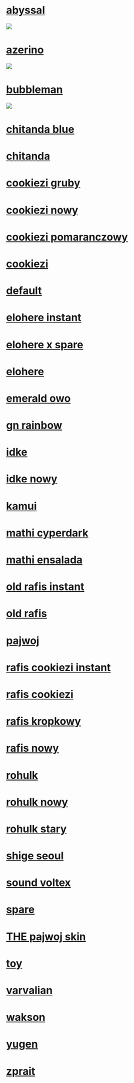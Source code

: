 # [abyssal](https://pajwojskin.s-ul.eu/MFOtsBUy)
![](https://osu.ppy.sh/ss/14036926/3709)

# [azerino](https://pajwojskin.s-ul.eu/RvyYiGc8)
![](https://osu.ppy.sh/ss/14036931/9acf)

# [bubbleman](https://pajwojskin.s-ul.eu/Z2fNjBjs)
![](https://osu.ppy.sh/ss/14036929/0cbf)

# [chitanda blue](https://pajwojskin.s-ul.eu/sRM10z5U)

# [chitanda](https://pajwojskin.s-ul.eu/hw2OpCfs)

# [cookiezi gruby](https://pajwojskin.s-ul.eu/eOjnhBHb)

# [cookiezi nowy](https://pajwojskin.s-ul.eu/Vva2S5RD)

# [cookiezi pomaranczowy](https://pajwojskin.s-ul.eu/X8LJMJHo)

# [cookiezi](https://pajwojskin.s-ul.eu/D8vCKr4p)

# [default](https://pajwojskin.s-ul.eu/KZYnGLgO)

# [elohere instant](https://pajwojskin.s-ul.eu/vdUvBXS8)

# [elohere x spare](https://pajwojskin.s-ul.eu/JGMNs461)

# [elohere](https://pajwojskin.s-ul.eu/7KebcUY1)

# [emerald owo](https://pajwojskin.s-ul.eu/DoFAqiqD)

# [gn rainbow](https://pajwojskin.s-ul.eu/C4QCPsIY)

# [idke](https://pajwojskin.s-ul.eu/RxUGcDHB)

# [idke nowy](https://pajwojskin.s-ul.eu/lSyOAoyv)

# [kamui](https://pajwojskin.s-ul.eu/rFPzSecI)

# [mathi cyperdark](https://pajwojskin.s-ul.eu/RBXfKPoS)

# [mathi ensalada](https://pajwojskin.s-ul.eu/vFU9tB5t)

# [old rafis instant](https://pajwojskin.s-ul.eu/3WXc4ESN)

# [old rafis](https://pajwojskin.s-ul.eu/8E0WUIlB)

# [pajwoj](https://pajwojskin.s-ul.eu/EAsiKE4z)

# [rafis cookiezi instant](https://pajwojskin.s-ul.eu/dgO79U8s)

# [rafis cookiezi](https://pajwojskin.s-ul.eu/PPM3GLs7)

# [rafis kropkowy](https://pajwojskin.s-ul.eu/mIMqD0pi)

# [rafis nowy](https://pajwojskin.s-ul.eu/RzbwFl7Z)

# [rohulk](https://pajwojskin.s-ul.eu/Mm5Vvn0L)

# [rohulk nowy](https://pajwojskin.s-ul.eu/lBXsOizS)

# [rohulk stary](https://pajwojskin.s-ul.eu/xWCGx0H6)

# [shige seoul](https://pajwojskin.s-ul.eu/yid2rFIP)

# [sound voltex](https://pajwojskin.s-ul.eu/nXgPkgEr)

# [spare](https://pajwojskin.s-ul.eu/lEg5WRQ0)

# [THE pajwoj skin](https://pajwojskin.s-ul.eu/voGwShjH)

# [toy](https://pajwojskin.s-ul.eu/5dT9SffJ)

# [varvalian](https://pajwojskin.s-ul.eu/c51LWDFL)

# [wakson](https://pajwojskin.s-ul.eu/mivZ3SXd)

# [yugen](https://pajwojskin.s-ul.eu/J2BFbfC1)

# [zprait](https://pajwojskin.s-ul.eu/KDsL2fWf)
